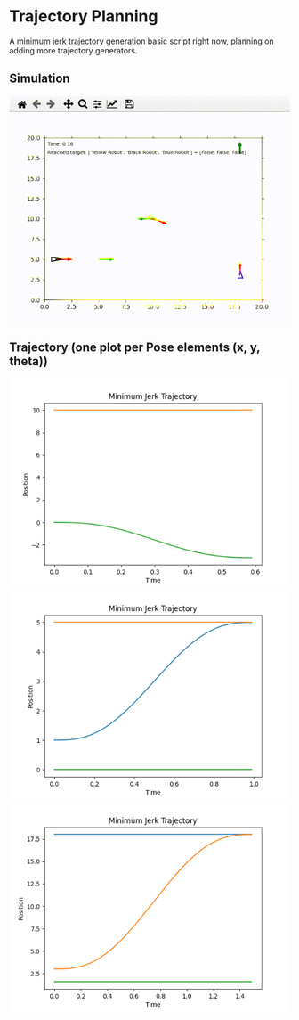 # Trajectory Planning

A minimum jerk trajectory generation basic script right now, planning on adding more trajectory generators.

## Simulation

![anim](res/minimum_jerk.gif)

## Trajectory (one plot per Pose elements (x, y, theta))

![im1](res/min_jerk_traj1.png)
![im2](res/min_jerk_traj2.png)
![im3](res/min_jerk_traj3.png)